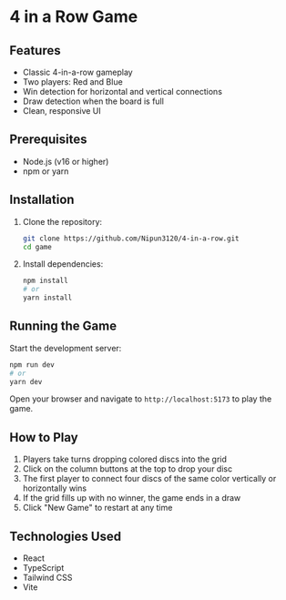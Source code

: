 # 4 in a Row Game

## Features

- Classic 4-in-a-row gameplay
- Two players: Red and Blue
- Win detection for horizontal and vertical connections
- Draw detection when the board is full
- Clean, responsive UI

## Prerequisites

- Node.js (v16 or higher)
- npm or yarn

## Installation

1. Clone the repository:

   ```bash
   git clone https://github.com/Nipun3120/4-in-a-row.git
   cd game
   ```

2. Install dependencies:
   ```bash
   npm install
   # or
   yarn install
   ```

## Running the Game

Start the development server:

```bash
npm run dev
# or
yarn dev
```

Open your browser and navigate to `http://localhost:5173` to play the game.

## How to Play

1. Players take turns dropping colored discs into the grid
2. Click on the column buttons at the top to drop your disc
3. The first player to connect four discs of the same color vertically or horizontally wins
4. If the grid fills up with no winner, the game ends in a draw
5. Click "New Game" to restart at any time

## Technologies Used

- React
- TypeScript
- Tailwind CSS
- Vite
